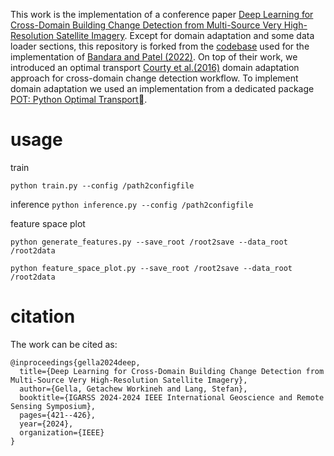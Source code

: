 This work is the implementation of a conference paper [Deep Learning for Cross-Domain Building Change Detection from Multi-Source Very High-Resolution Satellite Imagery](https://doi.org/10.1109/IGARSS53475.2024.10641261). Except for domain adaptation and some data loader sections, this repository is forked from the [codebase](https://github.com/wgcban/SemiCD) used for the implementation of [Bandara and Patel (2022)](https://arxiv.org/abs/2204.08454). On top of their work, we introduced an optimal transport [Courty et al.(2016)](https://doi.org/10.1109/TPAMI.2016.2615921) domain adaptation approach for cross-domain change detection workflow. To implement domain adaptation we used an implementation from a dedicated package [POT: Python Optimal Transport](https://pythonot.github.io/).

# usage
train

``` python train.py --config /path2configfile ```

inference
```python inference.py --config /path2configfile ```

feature space plot

```python generate_features.py --save_root /root2save --data_root /root2data```

```python feature_space_plot.py --save_root /root2save --data_root /root2data```

# citation 

The work can be cited as:

```
@inproceedings{gella2024deep,
  title={Deep Learning for Cross-Domain Building Change Detection from Multi-Source Very High-Resolution Satellite Imagery},
  author={Gella, Getachew Workineh and Lang, Stefan},
  booktitle={IGARSS 2024-2024 IEEE International Geoscience and Remote Sensing Symposium},
  pages={421--426},
  year={2024},
  organization={IEEE}
}
```
